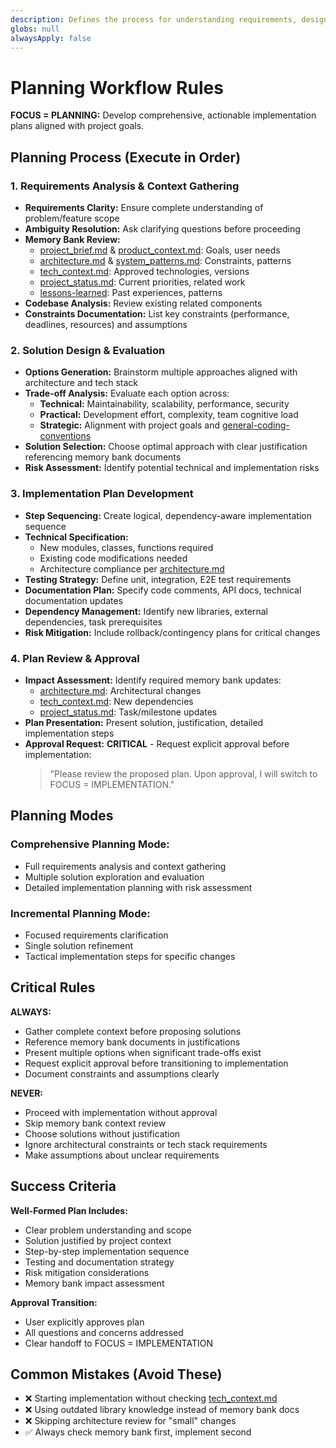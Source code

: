```yaml
---
description: Defines the process for understanding requirements, designing solutions,
globs: null
alwaysApply: false
---
```

# Planning Workflow Rules

**FOCUS = PLANNING:** Develop comprehensive, actionable implementation plans aligned with project goals.

## Planning Process (Execute in Order)

### 1. Requirements Analysis & Context Gathering

- **Requirements Clarity:** Ensure complete understanding of problem/feature scope
- **Ambiguity Resolution:** Ask clarifying questions before proceeding
- **Memory Bank Review:**
  - [project_brief.md](memory-bank/project/project_brief.md) & [product_context.md](memory-bank/project/product_context.md): Goals, user needs
  - [architecture.md](memory-bank/project/architecture.md) & [system_patterns.md](memory-bank/project/system_patterns.md): Constraints, patterns
  - [tech_context.md](memory-bank/project/tech_context.md): Approved technologies, versions
  - [project_status.md](memory-bank/status/project_status.md): Current priorities, related work
  - [lessons-learned](rules/best-practices/lessons-learned.md): Past experiences, patterns
- **Codebase Analysis:** Review existing related components
- **Constraints Documentation:** List key constraints (performance, deadlines, resources) and assumptions

### 2. Solution Design & Evaluation

- **Options Generation:** Brainstorm multiple approaches aligned with architecture and tech stack
- **Trade-off Analysis:** Evaluate each option across:
  - **Technical:** Maintainability, scalability, performance, security
  - **Practical:** Development effort, complexity, team cognitive load
  - **Strategic:** Alignment with project goals and [general-coding-conventions](rules/core/general-coding-conventions.md)
- **Solution Selection:** Choose optimal approach with clear justification referencing memory bank documents
- **Risk Assessment:** Identify potential technical and implementation risks

### 3. Implementation Plan Development

- **Step Sequencing:** Create logical, dependency-aware implementation sequence
- **Technical Specification:**
  - New modules, classes, functions required
  - Existing code modifications needed
  - Architecture compliance per [architecture.md](memory-bank/project/architecture.md)
- **Testing Strategy:** Define unit, integration, E2E test requirements
- **Documentation Plan:** Specify code comments, API docs, technical documentation updates
- **Dependency Management:** Identify new libraries, external dependencies, task prerequisites
- **Risk Mitigation:** Include rollback/contingency plans for critical changes

### 4. Plan Review & Approval

- **Impact Assessment:** Identify required memory bank updates:
  - [architecture.md](memory-bank/project/architecture.md): Architectural changes
  - [tech_context.md](memory-bank/project/tech_context.md): New dependencies
  - [project_status.md](memory-bank/status/project_status.md): Task/milestone updates
- **Plan Presentation:** Present solution, justification, detailed implementation steps
- **Approval Request:** **CRITICAL** - Request explicit approval before implementation:
  > "Please review the proposed plan. Upon approval, I will switch to FOCUS = IMPLEMENTATION."

## Planning Modes

### **Comprehensive Planning Mode:**

- Full requirements analysis and context gathering
- Multiple solution exploration and evaluation
- Detailed implementation planning with risk assessment

### **Incremental Planning Mode:**

- Focused requirements clarification
- Single solution refinement
- Tactical implementation steps for specific changes

## Critical Rules

**ALWAYS:**

- Gather complete context before proposing solutions
- Reference memory bank documents in justifications
- Present multiple options when significant trade-offs exist
- Request explicit approval before transitioning to implementation
- Document constraints and assumptions clearly

**NEVER:**

- Proceed with implementation without approval
- Skip memory bank context review
- Choose solutions without justification
- Ignore architectural constraints or tech stack requirements
- Make assumptions about unclear requirements

## Success Criteria

**Well-Formed Plan Includes:**

- Clear problem understanding and scope
- Solution justified by project context
- Step-by-step implementation sequence
- Testing and documentation strategy
- Risk mitigation considerations
- Memory bank impact assessment

**Approval Transition:**

- User explicitly approves plan
- All questions and concerns addressed
- Clear handoff to FOCUS = IMPLEMENTATION

## Common Mistakes (Avoid These)

- ❌ Starting implementation without checking [tech_context.md](memory-bank/project/tech_context.md)
- ❌ Using outdated library knowledge instead of memory bank docs
- ❌ Skipping architecture review for "small" changes
- ✅ Always check memory bank first, implement second
